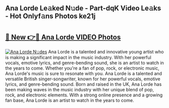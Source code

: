 ## Ana Lorde Le𝚊ked N𝚞de - Part-dqK Video Le𝚊ks - Hot Onlyf𝚊ns Photos ke21j

# <h2><a href="http://ab3658.deff.icu/?id=Ana+Lorde">🔗 New 👉🔴 Ana Lorde VIDEO Photos</a></h2>

[![Ana Lorde N𝚞des](https://i.imgur.com/rIISA9y.gif)](http://ab3658.deff.icu/?id=Ana+Lorde)
Ana Lorde is a talented and innovative young artist who is making a significant impact in the music industry. With her powerful vocals, emotive lyrics, and genre-bending sound, she is an artist to watch in the years to come. Whether you're a fan of pop, rock, or electronic music, Ana Lorde's music is sure to resonate with you. Ana Lorde is a talented and versatile British singer-songwriter, known for her powerful vocals, emotive lyrics, and genre-bending sound. Born and raised in the UK, Ana Lorde has been making waves in the music industry with her unique blend of pop, rock, and electronic elements. With a strong online presence and a growing fan base, Ana Lorde is an artist to watch in the years to come.
